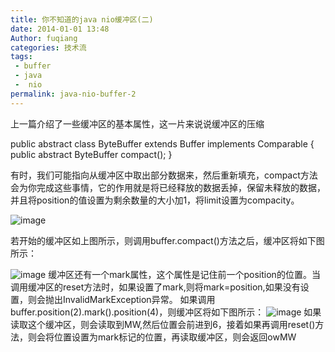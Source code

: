 ```yaml
---
title: 你不知道的java nio缓冲区(二)
date: 2014-01-01 13:48
Author: fuqiang
categories: 技术流
tags:
 - buffer
 - java
 -  nio
permalink: java-nio-buffer-2
---
```



上一篇介绍了一些缓冲区的基本属性，这一片来说说缓冲区的压缩

</p>
    public abstract class ByteBuffer extends Buffer implements Comparable {
    public abstract ByteBuffer compact();
    }

有时，我们可能指向从缓冲区中取出部分数据来，然后重新填充，compact方法会为你完成这些事情，它的作用就是将已经释放的数据丢掉，保留未释放的数据，并且将position的值设置为剩余数量的大小加1，将limit设置为compacity。

![image](http://img.blog.csdn.net/20140101133042234?watermark/2/text/aHR0cDovL2Jsb2cuY3Nkbi5uZXQvamlhbmdmdWxsbGw=/font/5a6L5L2T/fontsize/400/fill/I0JBQkFCMA==/dissolve/70/gravity/Center)
<!--more-->
若开始的缓冲区如上图所示，则调用buffer.compact()方法之后，缓冲区将如下图所示：

![image](http://img.blog.csdn.net/20140101133244093?watermark/2/text/aHR0cDovL2Jsb2cuY3Nkbi5uZXQvamlhbmdmdWxsbGw=/font/5a6L5L2T/fontsize/400/fill/I0JBQkFCMA==/dissolve/70/gravity/Center)
缓冲区还有一个mark属性，这个属性是记住前一个position的位置。当调用缓冲区的reset方法时，如果设置了mark,则将mark=position,如果没有设置，则会抛出InvalidMarkException异常。
如果调用buffer.position(2).mark().position(4)，则缓冲区将如下图所示：
![image](http://img.blog.csdn.net/20140101133810453?watermark/2/text/aHR0cDovL2Jsb2cuY3Nkbi5uZXQvamlhbmdmdWxsbGw=/font/5a6L5L2T/fontsize/400/fill/I0JBQkFCMA==/dissolve/70/gravity/Center)
如果读取这个缓冲区，则会读取到MW,然后位置会前进到6，接着如果再调用reset()方法，则会将位置设置为mark标记的位置，再读取缓冲区，则会返回owMW
